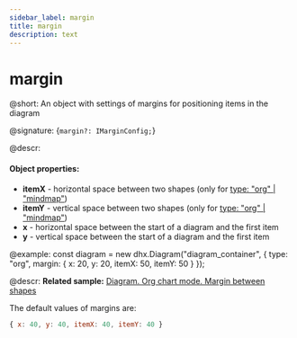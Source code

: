```yaml
---
sidebar_label: margin
title: margin
description: text
---
```


# margin

@short: An object with settings of margins for positioning items in the diagram

@signature: {`margin?: IMarginConfig;`}

@descr:
#### Object properties:

- **itemX** - horizontal space between two shapes (only for [type: "org" | "mindmap"](../../../api/diagram/type_property/))
- **itemY** - vertical space between two shapes (only for [type: "org" | "mindmap"](../../../api/diagram/type_property/))
- **x** - horizontal space between the start of a diagram and the first item
- **y** - vertical space between the start of a diagram and the first item

@example:
const diagram = new dhx.Diagram("diagram_container", {
    type: "org", 
    margin: {
        x: 20, y: 20,
        itemX: 50, itemY: 50
    }
});

@descr:
**Related sample:** [Diagram. Org chart mode. Margin between shapes](https://snippet.dhtmlx.com/bwe9vm6i)

The default values of margins are:

~~~js
{ x: 40, y: 40, itemX: 40, itemY: 40 }
~~~


